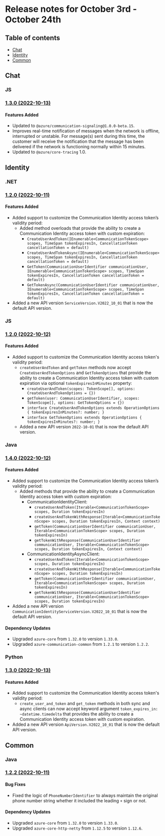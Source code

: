 # Release notes for October 3rd - October 24th

## Table of contents

* [Chat](#chat)
* [Identity](#identity)
* [Common](#common)

## Chat

### JS

### [1.3.0 (2022-10-13)](https://github.com/Azure/azure-sdk-for-js/blob/main/sdk/communication/communication-chat/CHANGELOG.md#130-2022-10-13)

#### Features Added

- Updated to `@azure/communication-signaling@1.0.0-beta.15`.
- Improves real-time notification of messages when the network is offline, interrupted or unstable. For message(s) sent during this time, the customer will receive the notification that the message has been delivered if the network is functioning normally within 15 minutes.
- Updated to `@azure/core-tracing` 1.0.


## Identity

### .NET

### [1.2.0 (2022-10-11)](https://github.com/Azure/azure-sdk-for-net/blob/main/sdk/communication/Azure.Communication.Identity/CHANGELOG.md#120-2022-10-11)

#### Features Added

- Added support to customize the Communication Identity access token’s validity period:
    - Added method overloads that provide the ability to create a Communication Identity access token with custom expiration:
        - `CreateUserAndToken(IEnumerable<CommunicationTokenScope> scopes, TimeSpan tokenExpiresIn, CancellationToken cancellationToken = default)`
        - `CreateUserAndTokenAsync(IEnumerable<CommunicationTokenScope> scopes, TimeSpan tokenExpiresIn, CancellationToken cancellationToken = default)`
        - `GetToken(CommunicationUserIdentifier communicationUser, IEnumerable<CommunicationTokenScope> scopes, TimeSpan tokenExpiresIn, CancellationToken cancellationToken = default)`
        - `GetTokenAsync(CommunicationUserIdentifier communicationUser, IEnumerable<CommunicationTokenScope> scopes, TimeSpan tokenExpiresIn, CancellationToken cancellationToken = default)`
- Added a new API version `ServiceVersion.V2022_10_01` that is now the default API version.

### JS

### [1.2.0 (2022-10-12)](https://github.com/Azure/azure-sdk-for-js/blob/main/sdk/communication/communication-identity/CHANGELOG.md#120-2022-10-12)

#### Features Added

- Added support to customize the Communication Identity access token's validity period:
    - `createUserAndToken` and `getToken` methods now accept `CreateUserAndTokenOptions` and `GetTokenOptions` that provide the ability to create a Communication Identity access token with custom expiration via optional `tokenExpiresInMinutes` property:
        - `createUserAndToken(scopes: TokenScope[], options: CreateUserAndTokenOptions = {})`
        - `getToken(user: CommunicationUserIdentifier, scopes: TokenScope[], options: GetTokenOptions = {})`
        - `interface CreateUserAndTokenOptions extends OperationOptions { tokenExpiresInMinutes?: number; }`
        - `interface GetTokenOptions extends OperationOptions { tokenExpiresInMinutes?: number; }`
    - Added a new API version `2022-10-01` that is now the default API version.


### Java

### [1.4.0 (2022-10-12)](https://github.com/Azure/azure-sdk-for-java/blob/main/sdk/communication/azure-communication-identity/CHANGELOG.md#140-2022-10-12)

#### Features Added

- Added support to customize the Communication Identity access token’s validity period:
  - Added methods that provide the ability to create a Communication Identity access token with custom expiration:
      - CommunicationIdentityClient:
        - `createUserAndToken(Iterable<CommunicationTokenScope> scopes, Duration tokenExpiresIn)`
        - `createUserAndTokenWithResponse(Iterable<CommunicationTokenScope> scopes, Duration tokenExpiresIn, Context context)`
        - `getToken(CommunicationUserIdentifier communicationUser, Iterable<CommunicationTokenScope> scopes, Duration tokenExpiresIn)`
        - `getTokenWithResponse(CommunicationUserIdentifier communicationUser, Iterable<CommunicationTokenScope> scopes, Duration tokenExpiresIn, Context context)`
      - CommunicationIdentityAsyncClient:
        - `createUserAndToken(Iterable<CommunicationTokenScope> scopes, Duration tokenExpiresIn)`
        - `createUserAndTokenWithResponse(Iterable<CommunicationTokenScope> scopes, Duration tokenExpiresIn)`
        - `getToken(CommunicationUserIdentifier communicationUser, Iterable<CommunicationTokenScope> scopes, Duration tokenExpiresIn)`
        - `getTokenWithResponse(CommunicationUserIdentifier communicationUser, Iterable<CommunicationTokenScope> scopes, Duration tokenExpiresIn)`
- Added a new API version `CommunicationIdentityServiceVersion.V2022_10_01` that is now the default API version.

#### Dependency Updates

- Upgraded `azure-core` from `1.32.0` to version `1.33.0`.
- Upgraded `azure-communication-common` from `1.2.1` to version `1.2.2`.

### Python

### [1.3.0 (2022-10-13)](https://github.com/Azure/azure-sdk-for-python/blob/main/sdk/communication/azure-communication-identity/CHANGELOG.md#130-2022-10-13)

#### Features Added

- Added support to customize the Communication Identity access token's validity period:
    - `create_user_and_token` and `get_token` methods in both sync and async clients can now accept keyword argument `token_expires_in: ~datetime.timedelta` that provides the ability to create a Communication Identity access token with custom expiration.
- Added a new API version `ApiVersion.V2022_10_01` that is now the default API version.


## Common

### Java

### [1.2.2 (2022-10-11)](https://github.com/Azure/azure-sdk-for-java/blob/main/sdk/communication/azure-communication-common/CHANGELOG.md#122-2022-10-11)

#### Bug Fixes
- Fixed the logic of `PhoneNumberIdentifier` to always maintain the original phone number string whether it included the leading `+` sign or not.

#### Dependency Updates

- Upgraded `azure-core` from `1.32.0` to version `1.33.0`.
- Upgraded `azure-core-http-netty` from `1.12.5` to version `1.12.6`.


